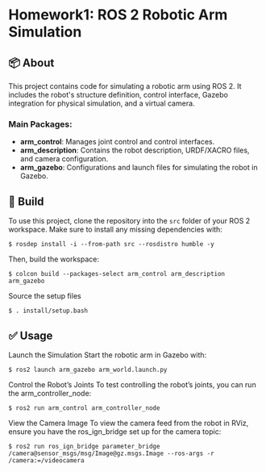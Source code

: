 # Homework1: ROS 2 Robotic Arm Simulation

## :package: About

This project contains code for simulating a robotic arm using ROS 2. It includes the robot's structure definition, control interface, Gazebo integration for physical simulation, and a virtual camera.

### Main Packages:
- **arm_control**: Manages joint control and control interfaces.
- **arm_description**: Contains the robot description, URDF/XACRO files, and camera configuration.
- **arm_gazebo**: Configurations and launch files for simulating the robot in Gazebo.

## :hammer: Build

To use this project, clone the repository into the `src` folder of your ROS 2 workspace. Make sure to install any missing dependencies with:
```
$ rosdep install -i --from-path src --rosdistro humble -y
```
Then, build the workspace:
```
$ colcon build --packages-select arm_control arm_description arm_gazebo
```
Source the setup files
```
$ . install/setup.bash
```

## :white_check_mark: Usage
Launch the Simulation
Start the robotic arm in Gazebo with:
```
$ ros2 launch arm_gazebo arm_world.launch.py
```
Control the Robot’s Joints
To test controlling the robot’s joints, you can run the arm_controller_node:
```
$ ros2 run arm_control arm_controller_node
```
View the Camera Image
To view the camera feed from the robot in RViz, ensure you have the ros_ign_bridge set up for the camera topic:
```
$ ros2 run ros_ign_bridge parameter_bridge /camera@sensor_msgs/msg/Image@gz.msgs.Image --ros-args -r /camera:=/videocamera
```
